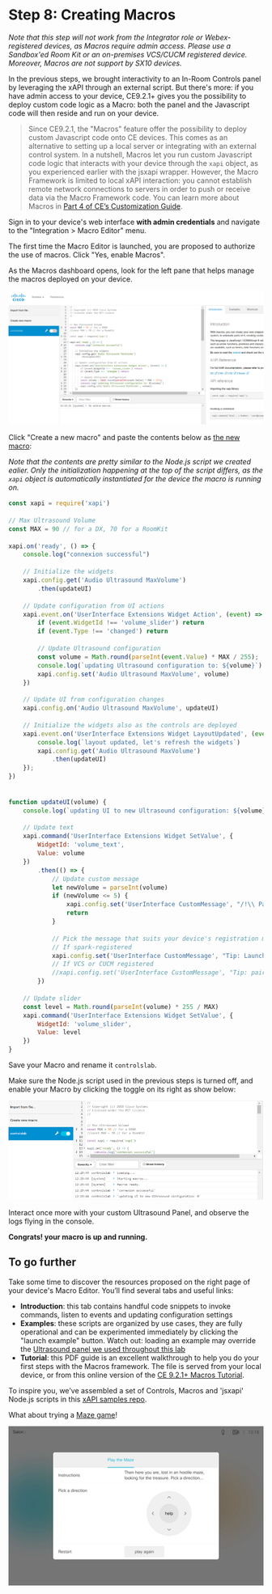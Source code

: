 # Step 8: Creating Macros

_Note that this step will not work from the Integrator role or Webex-registered devices, as Macros require admin access. Please use a Sandbox'ed Room Kit or an on-premises VCS/CUCM registered device. Moreover, Macros are not support by SX10 devices._

In the previous steps, we brought interactivity to an In-Room Controls panel by leveraging the xAPI through an external script.
But there's more: if you have admin access to your device, CE9.2.1+ gives you the possibility to deploy custom code logic as a Macro: both the panel and the Javascript code will then reside and run on your device.

> Since CE9.2.1, the "Macros" feature offer the possibility to deploy custom Javascript code onto CE devices.
> This comes as an alternative to setting up a local server or integrating with an external control system.
> In a nutshell, Macros let you run custom Javascript code logic that interacts with your device through the `xapi` object, as you experienced earlier with the jsxapi wrapper. 
> However, the Macro Framework is limited to local xAPI interaction: you cannot establish remote network connections to servers in order to push or receive data via the Macro Framework code.
> You can learn more about Macros in [Part 4 of CE’s Customization Guide](https://www.cisco.com/c/dam/en/us/td/docs/telepresence/endpoint/ce93/sx-mx-dx-room-kit-customization-guide-ce93.pdf).

Sign in to your device's web interface **with admin credentials** and navigate to the "Integration > Macro Editor" menu. 

The first time the Macro Editor is launched, you are proposed to authorize the use of macros.
Click "Yes, enable Macros".

As the Macros dashboard opens, look for the left pane that helps manage the macros deployed on your device. 

![Macros Dashboard](assets/images/step8-macro-dashboard.png)


Click "Create a new macro" and paste the contents below as [the new macro](https://github.com/CiscoDevNet/labs-xapi/blob/master/code/collab-xapi-controls/togofurther/macro.js):    

_Note that the contents are pretty similar to the Node.js script we created ealier. Only the initialization happening at the top of the script differs, as the `xapi` object is automatically instantiated for the device the macro is running on._

```javascript
const xapi = require('xapi')

// Max Ultrasound Volume
const MAX = 90 // for a DX, 70 for a RoomKit

xapi.on('ready', () => {
    console.log("connexion successful")

    // Initialize the widgets
    xapi.config.get('Audio Ultrasound MaxVolume')
        .then(updateUI)

    // Update configuration from UI actions
    xapi.event.on('UserInterface Extensions Widget Action', (event) => {
        if (event.WidgetId !== 'volume_slider') return
        if (event.Type !== 'changed') return

        // Update Ultrasound configuration
        const volume = Math.round(parseInt(event.Value) * MAX / 255);
        console.log(`updating Ultrasound configuration to: ${volume}`)
        xapi.config.set('Audio Ultrasound MaxVolume', volume)
    })

    // Update UI from configuration changes
    xapi.config.on('Audio Ultrasound MaxVolume', updateUI)

    // Initialize the widgets also as the controls are deployed
    xapi.event.on('UserInterface Extensions Widget LayoutUpdated', (event) => {
        console.log(`layout updated, let's refresh the widgets`)
        xapi.config.get('Audio Ultrasound MaxVolume')
            .then(updateUI)
    });
})


function updateUI(volume) {
    console.log(`updating UI to new Ultrasound configuration: ${volume}`)

    // Update text
    xapi.command('UserInterface Extensions Widget SetValue', {
        WidgetId: 'volume_text',
        Value: volume
    })
        .then(() => {
            // Update custom message
            let newVolume = parseInt(volume)
            if (newVolume <= 5) {
                xapi.config.set('UserInterface CustomMessage', "/!\\ Pairing is disabled")
                return
            }

            // Pick the message that suits your device's registration mode
            // If spark-registered
            xapi.config.set('UserInterface CustomMessage', "Tip: Launch Webex Teams to pair")
            // If VCS or CUCM registered
            //xapi.config.set('UserInterface CustomMessage', "Tip: pair with me from a Proximity client")
        })

    // Update slider 
    const level = Math.round(parseInt(volume) * 255 / MAX)
    xapi.command('UserInterface Extensions Widget SetValue', {
        WidgetId: 'volume_slider',
        Value: level
    })
}
```

Save your Macro and rename it `controlslab`.

Make sure the Node.js script used in the previous steps is turned off, and enable your Macro by clicking the toggle on its right as show below:

![Running the new macro](assets/images/step8-macro-deployed.png)


Interact once more with your custom Ultrasound Panel, and observe the logs flying in the console.


**Congrats! your macro is up and running.**



## To go further

Take some time to discover the resources proposed on the right page of your device's Macro Editor. 
You’ll find several tabs and useful links:
- **Introduction**: this tab contains handful code snippets to invoke commands, listen to events and updating configuration settings
- **Examples**: these scripts are organized by use cases, they are fully operational and can be experimented immediately by clicking the "launch example" button. Watch out: loading an example may override the [Ultrasound panel we used throughout this lab](https://github.com/ObjectIsAdvantag/xapi-samples/blob/master/controls/ultrasound/ultrasound.xml)
- **Tutorial**: this PDF guide is an excellent walkthrough to help you do your first steps with the Macros framework. The file is served from your local device, or from this online version of the [CE 9.2.1+ Macros Tutorial](https://github.com/ObjectIsAdvantag/xapi-samples/blob/master/macros/pdf/macro-tutorial.pdf).

To inspire you, we’ve assembled a set of Controls, Macros and 'jsxapi' Node.js scripts in this [xAPI samples repo](https://github.com/ObjectIsAdvantag/xapi-samples).


What about trying a [Maze game](https://github.com/ObjectIsAdvantag/xapi-samples/tree/master/controls/levels)!

![Maze Game](assets/images/step8-maze-game.png)

